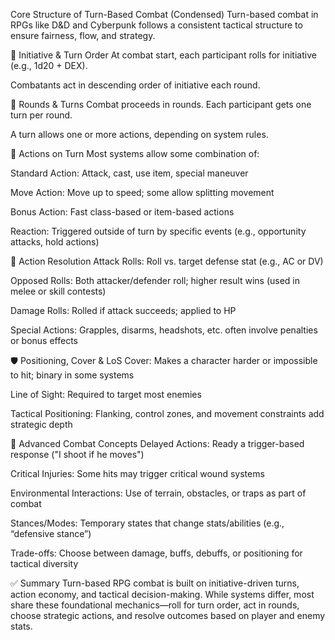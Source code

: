 Core Structure of Turn-Based Combat (Condensed)
Turn-based combat in RPGs like D&D and Cyberpunk follows a consistent tactical structure to ensure fairness, flow, and strategy.

🔢 Initiative & Turn Order
At combat start, each participant rolls for initiative (e.g., 1d20 + DEX).

Combatants act in descending order of initiative each round.

🔁 Rounds & Turns
Combat proceeds in rounds. Each participant gets one turn per round.

A turn allows one or more actions, depending on system rules.

🎯 Actions on Turn
Most systems allow some combination of:

Standard Action: Attack, cast, use item, special maneuver

Move Action: Move up to speed; some allow splitting movement

Bonus Action: Fast class-based or item-based actions

Reaction: Triggered outside of turn by specific events (e.g., opportunity attacks, hold actions)

🎲 Action Resolution
Attack Rolls: Roll vs. target defense stat (e.g., AC or DV)

Opposed Rolls: Both attacker/defender roll; higher result wins (used in melee or skill contests)

Damage Rolls: Rolled if attack succeeds; applied to HP

Special Actions: Grapples, disarms, headshots, etc. often involve penalties or bonus effects

🛡️ Positioning, Cover & LoS
Cover: Makes a character harder or impossible to hit; binary in some systems

Line of Sight: Required to target most enemies

Tactical Positioning: Flanking, control zones, and movement constraints add strategic depth

🧠 Advanced Combat Concepts
Delayed Actions: Ready a trigger-based response ("I shoot if he moves")

Critical Injuries: Some hits may trigger critical wound systems

Environmental Interactions: Use of terrain, obstacles, or traps as part of combat

Stances/Modes: Temporary states that change stats/abilities (e.g., “defensive stance”)

Trade-offs: Choose between damage, buffs, debuffs, or positioning for tactical diversity

✅ Summary
Turn-based RPG combat is built on initiative-driven turns, action economy, and tactical decision-making. While systems differ, most share these foundational mechanics—roll for turn order, act in rounds, choose strategic actions, and resolve outcomes based on player and enemy stats.